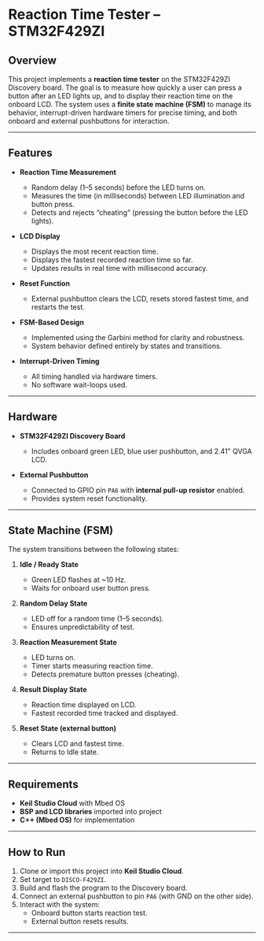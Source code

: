 # Reaction Time Tester – STM32F429ZI

## Overview
This project implements a **reaction time tester** on the STM32F429ZI Discovery board. The goal is to measure how quickly a user can press a button after an LED lights up, and to display their reaction time on the onboard LCD. The system uses a **finite state machine (FSM)** to manage its behavior, interrupt-driven hardware timers for precise timing, and both onboard and external pushbuttons for interaction.  

---

## Features
- **Reaction Time Measurement**  
  - Random delay (1–5 seconds) before the LED turns on.  
  - Measures the time (in milliseconds) between LED illumination and button press.  
  - Detects and rejects “cheating” (pressing the button before the LED lights).  

- **LCD Display**  
  - Displays the most recent reaction time.  
  - Displays the fastest recorded reaction time so far.  
  - Updates results in real time with millisecond accuracy.  

- **Reset Function**  
  - External pushbutton clears the LCD, resets stored fastest time, and restarts the test.  

- **FSM-Based Design**  
  - Implemented using the Garbini method for clarity and robustness.  
  - System behavior defined entirely by states and transitions.  

- **Interrupt-Driven Timing**  
  - All timing handled via hardware timers.  
  - No software wait-loops used.  

---

## Hardware
- **STM32F429ZI Discovery Board**  
  - Includes onboard green LED, blue user pushbutton, and 2.41" QVGA LCD.  

- **External Pushbutton**  
  - Connected to GPIO pin `PA6` with **internal pull-up resistor** enabled.  
  - Provides system reset functionality.  

---

## State Machine (FSM)
The system transitions between the following states:

1. **Idle / Ready State**  
   - Green LED flashes at ~10 Hz.  
   - Waits for onboard user button press.  

2. **Random Delay State**  
   - LED off for a random time (1–5 seconds).  
   - Ensures unpredictability of test.  

3. **Reaction Measurement State**  
   - LED turns on.  
   - Timer starts measuring reaction time.  
   - Detects premature button presses (cheating).  

4. **Result Display State**  
   - Reaction time displayed on LCD.  
   - Fastest recorded time tracked and displayed.  

5. **Reset State (external button)**  
   - Clears LCD and fastest time.  
   - Returns to Idle state.  

---

## Requirements
- **Keil Studio Cloud** with Mbed OS  
- **BSP and LCD libraries** imported into project  
- **C++ (Mbed OS)** for implementation  

---

## How to Run
1. Clone or import this project into **Keil Studio Cloud**.  
2. Set target to `DISCO-F429ZI`.  
3. Build and flash the program to the Discovery board.  
4. Connect an external pushbutton to pin `PA6` (with GND on the other side).  
5. Interact with the system:  
   - Onboard button starts reaction test.  
   - External button resets results.  

---

